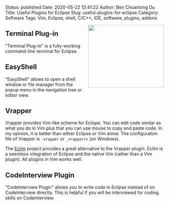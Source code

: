 Status: published
Date: 2020-05-22 13:41:22
Author: Ben Chuanlong Du
Title: Useful Plugins for Eclipse
Slug: useful-plugins-for-eclipse
Category: Software
Tags: Vim, Eclipse, shell, C/C++, IDE, software, plugins, addons

<img src="http://dclong.github.io/media/eclipse/cdt.png" height="200" width="240" align="right"/>

## Terminal Plug-in

"Terminal Plug-in" is a fully-working command-line terminal for Eclipse.

## EasyShell

"EasyShell" allows to open a shell window or file manager from the popup menu 
in the navigation tree or editor view.

## Vrapper

Vrapper provides Vim-like scheme for Eclispe.
You can edit code similar as what you do in Vim 
plus that you can use mouse to copy and paste code. 
In my opinion, 
it is better than either Eclipse or Vim alone. 
The configuration file of Vrapper is `.vrapper` or `_vrapperrc` (on Windows).

The [Eclim](http://eclim.org/) project provides a great alternative to the Vrapper plugin. 
Eclim is a seemless integration of Eclipse and the native Vim (rather than a Vim plugin). 
All plugins in Vim works well. 

## CodeInterview Plugin 

"CodeInterview Plugin" allows you to write code in Eclipse instead of on CodeInterview directly. 
This is helpful if you will be interviewed for coding skills on CodeInterview.



